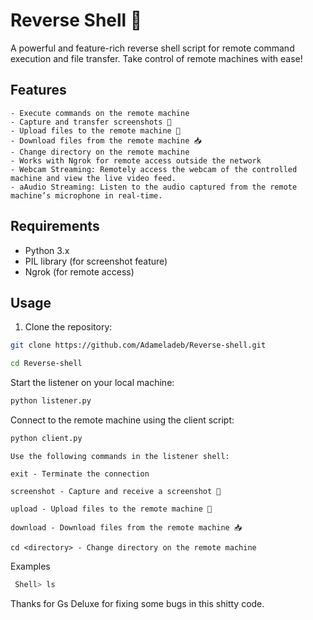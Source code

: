 # Reverse Shell 🐚

A powerful and feature-rich reverse shell script for remote command execution and file transfer. Take control of remote machines with ease!

## Features
```
- Execute commands on the remote machine
- Capture and transfer screenshots 📸
- Upload files to the remote machine 💾
- Download files from the remote machine 📥
- Change directory on the remote machine
- Works with Ngrok for remote access outside the network
- Webcam Streaming: Remotely access the webcam of the controlled machine and view the live video feed.
- aAudio Streaming: Listen to the audio captured from the remote machine’s microphone in real-time.
```
## Requirements

- Python 3.x
- PIL library (for screenshot feature)
- Ngrok (for remote access)

## Usage

1. Clone the repository:

```bash
git clone https://github.com/Adameladeb/Reverse-shell.git
```
```bash
cd Reverse-shell
```
Start the listener on your local machine:

```bash
python listener.py
```
Connect to the remote machine using the client script:

```bash
python client.py
```
```
Use the following commands in the listener shell:

exit - Terminate the connection

screenshot - Capture and receive a screenshot 📸

upload - Upload files to the remote machine 💾

download - Download files from the remote machine 📥

cd <directory> - Change directory on the remote machine
```

Examples
 
  
 ```bash
  Shell> ls
```
Thanks for Gs Deluxe for fixing some bugs in this  shitty code.
